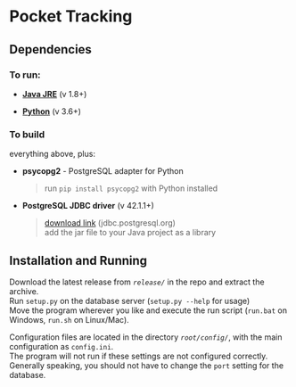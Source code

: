 # Pocket Tracking #

## Dependencies ##

### To run: ###
- [**Java JRE**](http://www.oracle.com/technetwork/java/javase/downloads/index.html) (v 1.8+)

- [**Python**](https://www.python.org/downloads/) (v  3.6+)

### To build ###
everything above, plus:

- **psycopg2** - PostgreSQL adapter for Python
	>run `pip install psycopg2` with Python installed

- **PostgreSQL JDBC driver** (v 42.1.1+)
	>[download link](https://jdbc.postgresql.org/download.html) (jdbc.postgresql.org)  
	> add the jar file to your Java project as a library


## Installation and Running ##
Download the latest release from *`release/`* in the repo and extract the archive.  
Run `setup.py` on the database server (`setup.py --help` for usage)  
Move the program wherever you like and execute the run script (`run.bat` on Windows, `run.sh` on Linux/Mac).

Configuration files are located in the directory *`root/config/`*, with the main configuration as `config.ini`.  
The program will not run if these settings are not configured correctly.  
Generally speaking, you should not have to change the `port` setting for the database.  


